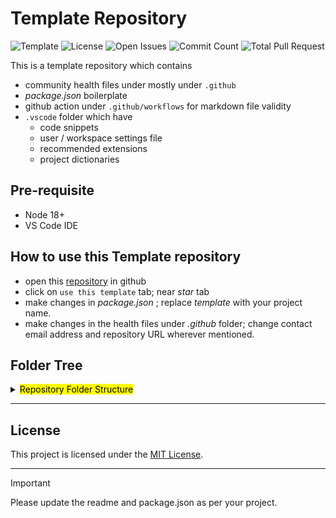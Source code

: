 # Template Repository

![Template][template]
![License][license]
![Open Issues][issues]
![Commit Count][commits]
![Total Pull Request][PR]

This is a template repository which contains

- community health files under mostly under `.github`
- _package.json_ boilerplate
- github action under `.github/workflows` for markdown file validity
- `.vscode` folder which have
  - code snippets
  - user / workspace settings file
  - recommended extensions
  - project dictionaries

## Pre-requisite

- Node 18+
- VS Code IDE

## How to use this Template repository

- open this [repository][repo] in github
- click on `use this template` tab; near _star_ tab
- make changes in _package.json_ ; replace _template_ with your project name.
- make changes in the health files under _.github_ folder; change contact email address and repository URL wherever mentioned.

## Folder Tree

<!--@include:./tree-->



<details>
<summary>
  <mark>Repository Folder Structure</mark>
</summary>

```bash
├── .editorconfig
├── .github
│   ├── CODEOWNERS
│   ├── CODE_OF_CONDUCT.md
│   ├── CONTRIBUTING.md
│   ├── DISCUSSION_TEMPLATE
│   │   ├── announcements.yml
│   │   └── ideas.yml
│   ├── FUNDING.yml
│   ├── ISSUE_TEMPLATE
│   │   ├── BUG_FORM.yml
│   │   ├── ENHANCEMENT.yml
│   │   ├── FEATURE_REQUEST.md
│   │   ├── QUESTION.md
│   │   └── config.yml
│   ├── PULL_REQUEST_TEMPLATE.md
│   ├── SECURITY.md
│   ├── SUPPORT.md
│   └── workflows
│       └── markdown-lint.yml
├── .gitignore
├── .vscode
│   ├── cspell.json
│   ├── dictionaries
│   │   ├── project-words.txt
│   │   └── team-member.txt
│   ├── extensions.json
│   ├── javascriptreact.json
│   ├── markdownlint.json
│   ├── pkg.json
│   ├── settings.json
│   ├── tasks.json
│   └── template.code-snippets
├── CHANGELOG.md
├── LICENSE
├── README.md
├── docs
│   └── README.md
├── package.json
├── public
│   └── assets
│       └── images
├── src
│   └── index.js
├── template.code-workspace
└── tree
12 directories, 36 files

```

</details>

---

## License

This project is licensed under the [MIT License](LICENSE).

---

> [!Important]
> Please update the readme and package.json as per your project.

<!-- References -->

[template]: https://badgen.net/static/github/template?icon=github
[repo]: https://github.com/xkeshav/template
[license]: https://badgen.net/github/license/xkeshav/template
[issues]: https://badgen.net/github/open-issues/xkeshav/template
[PR]: https://badgen.net/github/prs/xkeshav/template
[commits]: https://badgen.net/github/commits/xkeshav/template/main?color=green
